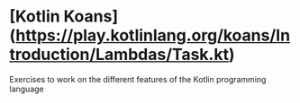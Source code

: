 # [Kotlin Koans] (https://play.kotlinlang.org/koans/Introduction/Lambdas/Task.kt)
Exercises to work on the different features of the Kotlin programming language
